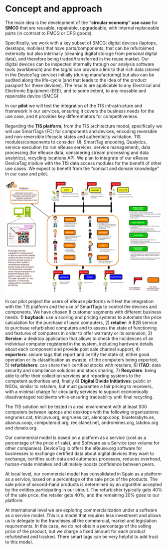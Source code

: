 # Concept and approach

The main idea is the development of the **“circular economy” use case** for **SMCG** that are reusable, repairable, upgradeable, with internal replaceable parts \(in contrast to FMCG or CPG goods\).

Specifically, we work with a key subset of SMCG: digital devices \(laptops, desktops, mobiles\) that have parts/components, that can be refurbished externally but also internally \(cleaning digital storage from personal digital data\), and therefore being traded/transferred in the reuse market. Our digital devices can be inspected internally through our analysis software tools \(workbench\) and the tag/id can provide a link to that rich data \(stored in the DeviceTag service\) initially \(during manufacturing\) but also can be audited along the life-cycle \(and that leads to the idea of the product passport for these devices\). The results are applicable to any Electrical and Electronic Equipment \(EEE\), and to some extent, to any reusable and repairable device \(SMCG\).

In our **pilot** we will test the integration of the TIS infrastructure and framework in our services, ensuring it covers the business needs for the use case, and it provides key differentiators for competitiveness.

Regarding the **TIS platform**, from the TIS architecture model, specifically we will use SmartTags \(FC\) for components and devices, encoding reversible and non-reversible lifecycle states and authenticity validation. TIS modules/components to consider: UI, SmartTag encoding, Qualytics, service execution \(to run eReuse services, service management\), data processing \(for eReuse data, considering stream processing and data analytics\), recycling locations API. We plan to integrate of our eReuse DeviceTag module with the TIS data access modules for the benefit of other use cases. We expect to benefit from the “consult and domain knowledge” in our case and pilot.



![](.gitbook/assets/ereuse-circular-it-platform-diagonal.png)

In our pilot project the users of eReuse platforms will test the integration with the TIS platform and the use of SmartTags to control the devices and components. We have chosen 8 customer segments with different business needs. 1\) **buyback**: use a scoring and pricing systems to automate the price calculation for the purchase of used computers, 2\) **retailer**: A B2B service to purchase refurbished computers and to assess the state of functioning and features of computers in order to offer warranty or its extension, 3\) **Service**: a desktop application that allows to check the incidences of an individual computer registered in the system, including hardware details about each component and provide post sale channel support, 4\) **exporters**: secure tags that report and certify the state of, either good operation or its classification as ewaste, of the computers being exported, 5\) **refurbishers**: can share their certified stocks with retailers, 6\) **ITAD**: data security and compliance solutions and stock sharing, 7\) **Recyclers**: being able to offer their collection services and reporting systems to the competent authorities and, finally 8\) **Digital Divide Initiatives**: public or NGOs, similar to retailers, but must guarantee a fair pricing to receivers, with a minimal charge for circularity services to support economically disadvantaged recipients while ensuring traceability until final recycling.

The TIS solution will be tested in a real environment with at least 500 computers between laptops and desktops with the following organizations: engrunes.cat, trinijove.org, engrunes.cat, alencop.coop, blueterabyte.es, abacus.coop, computeraid.org, reciclanet.net, andromines.org, labdoo.org and donalo.org.

Our commercial model is based on a platform as a service \(cost as a percentage of the price of sale\), and Software as a Service \(per volume for other companies\). DeviceTag.io offers the eReuse.org software for businesses to exchange certified data about digital devices they want to exchange, certifies such data and automates processes, reduces overhead, human-made mistakes and ultimately boosts confidence between peers.

At local level, our commercial model has consolidated in Spain as a platform as a service, based on a percentage of the sale price of the products. The sale price of second-hand products is determined by an algorithm accepted by the entities participating in our circuit. The refurbisher typically gets 40% of the sale price, the retailer gets 40%, and the remaining 20% goes to our platform.

At international level we are exploring commercialization under a software as a service model. This is a model that requires less investment and allows us to delegate to the franchises all the commercial, market and legislation requirements. In this case, we do not obtain a percentage of the selling price of the product, but we charge a fixed amount for each product refurbished and tracked. There smart tags can be very helpful to add trust to this model.

